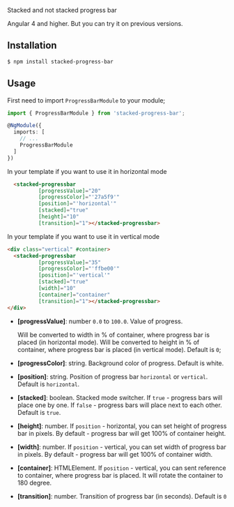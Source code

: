 Stacked and not stacked progress bar

Angular 4 and higher. But you can try it on previous versions.

## Installation

```bash
$ npm install stacked-progress-bar
```

## Usage

First need to import `ProgressBarModule` to your module;

```ts
import { ProgressBarModule } from 'stacked-progress-bar';

@NgModule({
  imports: [
    // ...
    ProgressBarModule
  ]
})
```

In your template if you want to use it in horizontal mode

```html
  <stacked-progressbar
          [progressValue]="20"
          [progressColor]="'27a5f9'"
          [position]="'horizontal'"
          [stacked]="true"
          [height]="10"
          [transition]="1"></stacked-progressbar>
```

In your template if you want to use it in vertical mode

```html
<div class="vertical" #container>
  <stacked-progressbar
          [progressValue]="35"
          [progressColor]="'ffbe00'"
          [position]="'vertical'"
          [stacked]="true"
          [width]="10"
          [container]="container"
          [transition]="1"></stacked-progressbar>
</div>
```
- **[progressValue]**: number `0.0` to `100.0`. Value of progress. 

    Will be converted to width in % of container, where progress bar is placed (in horizontal mode).
    Will be converted to height in % of container, where progress bar is placed (in vertical mode).
    Default is `0`;
    
- **[progressColor]**: string. Background color of progress. Default is white.

- **[position]**: string. Position of progress bar `horizontal` or `vertical`. Default is `horizontal`.

- **[stacked]**: boolean. Stacked mode switcher. If `true` - progress bars will place one by one.
    If `false` - progress bars will place next to each other. Default is `true`.
    
- **[height]**: number. If `position` - horizontal, you can set height of progress bar in pixels. 
    By default - progress bar will get 100% of container height.
    
- **[width]**: number. If `position` - vertical, you can set width of progress bar in pixels. 
    By default - progress bar will get 100% of container width.
    
- **[container]**: HTMLElement. If `position` - vertical, you can sent reference to container, where progress bar is placed.
    It will rotate the container to 180 degree.  
    
- **[transition]**: number. Transition of progress bar (in seconds). Default is `0`       
